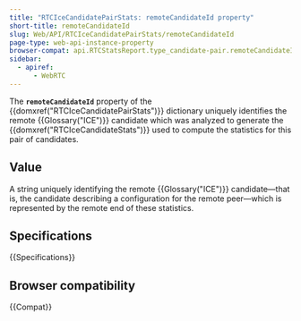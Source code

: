 ```yaml
---
title: "RTCIceCandidatePairStats: remoteCandidateId property"
short-title: remoteCandidateId
slug: Web/API/RTCIceCandidatePairStats/remoteCandidateId
page-type: web-api-instance-property
browser-compat: api.RTCStatsReport.type_candidate-pair.remoteCandidateId
sidebar:
  - apiref:
      - WebRTC
---
```


The **`remoteCandidateId`** property of the {{domxref("RTCIceCandidatePairStats")}} dictionary uniquely identifies the remote {{Glossary("ICE")}} candidate which was analyzed to generate the {{domxref("RTCIceCandidateStats")}} used to compute the statistics for this pair of candidates.

## Value

A string uniquely identifying the remote {{Glossary("ICE")}} candidate—that is, the candidate describing a configuration for the remote peer—which is represented by the remote end of these statistics.

## Specifications

{{Specifications}}

## Browser compatibility

{{Compat}}
